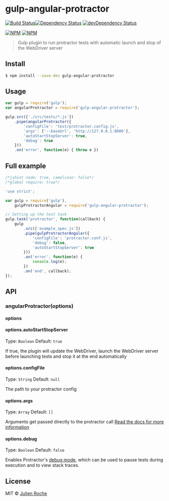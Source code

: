 # gulp-angular-protractor
[![Build Status](https://travis-ci.org/rochejul/gulp-angular-protractor.svg?branch=master)](https://travis-ci.org/rochejul/gulp-angular-protractor)[![Dependency Status](https://david-dm.org/rochejul/gulp-angular-protractor.svg)](https://david-dm.org/rochejul/gulp-angular-protractor)
[![devDependency Status](https://david-dm.org/rochejul/gulp-angular-protractor/dev-status.svg)](https://david-dm.org/rochejul/gulp-angular-protractor#info=devDependencies)

[![NPM](https://nodei.co/npm/gulp-angular-protractor.png?downloads=true&downloadRank=true)](https://nodei.co/npm/gulp-angular-protractor/)
[![NPM](https://nodei.co/npm-dl/gulp-angular-protractor.png?&months=6&height=3)](https://nodei.co/npm/gulp-angular-protractor/)

> Gulp plugin to run protractor tests with automatic launch and stop of the WebDriver server


## Install

```sh
$ npm install --save-dev gulp-angular-protractor
```


## Usage

```js
var gulp = require('gulp');
var angularProtractor = require('gulp-angular-protractor');

gulp.src(['./src/tests/*.js'])
	.pipe(angularProtractor({
		'configFile': 'test/protractor.config.js',
		'args': ['--baseUrl', 'http://127.0.0.1:8000'],
		'autoStartStopServer': true,
		'debug': true
	}))
	.on('error', function(e) { throw e })
```

## Full example
```js
/*jshint node: true, camelcase: false*/
/*global require: true*/

'use strict';

var gulp = require('gulp'),
    gulpProtractorAngular = require('gulp-angular-protractor');

// Setting up the test task
gulp.task('protractor', function(callback) {
    gulp
        .src(['example_spec.js'])
        .pipe(gulpProtractorAngular({
            'configFile': 'protractor.conf.js',
            'debug': false,
            'autoStartStopServer': true
        }))
        .on('error', function(e) {
            console.log(e);
        })
        .on('end', callback);
});
```


## API

### angularProtractor(options)

#### options

#### options.autoStartStopServer
Type: `Boolean`
Default: `true`

If true, the plugin will update the WebDriver, launch the WebDriver server before launching tests and stop it at the end automatically

#### options.configFile
Type: `String`
Default: `null`

The path to your protractor config

#### options.args
Type: `Array`
Default: `[]`

Arguments get passed directly to the protractor call [Read the docs for more information](https://github.com/angular/protractor/blob/master/docs/getting-started.md#setup-and-config)

#### options.debug
Type: `Boolean`
Default: `false`

Enables Protractor's [debug mode](https://github.com/angular/protractor/blob/master/docs/debugging.md), which can be used to pause tests during execution and to view stack traces.


## License

MIT © [Julien Roche](https://github.com/rochejul)
